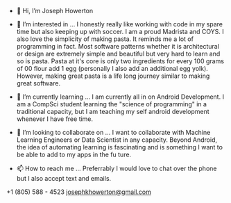 - 👋 Hi, I’m Joseph Howerton
- 👀 I’m interested in ...
I honestly really like working with code in my spare time but also keeping up with soccer. I am a proud Madrista and COYS. I also love the simplicity of making pasta. It reminds me a lot of programming in fact. Most software patterns whether it is architectural or design are extremely simple and beautiful but very hard to learn and so is pasta. Pasta at it's core is only two ingredients for every 100 grams of 00 flour add 1 egg (personally I also add an additional egg yolk). However, making great pasta is a life long journey similar to making great software.

- 🌱 I’m currently learning ...
I am currently all in on Android Development. I am a CompSci student learning the "science of programming" in a traditional capacity, but I am teaching my self android development whenever I have free time.

- 💞️ I’m looking to collaborate on ...
I want to collaborate with Machine Learning Engineers or Data Scientist in any capacity. Beyond Android, the idea of automating learning is fascinating and is something I want to be able to add to my apps in the fu
ture.
- 📫 How to reach me ...
Preferrably I would love to chat over the phone but I also accept text and emails.

+1 (805) 588 - 4523
josephkhowerton@gmail.com

<!---
MasterBabyYoda/MasterBabyYoda is a ✨ special ✨ repository because its `README.md` (this file) appears on your GitHub profile.
You can click the Preview link to take a look at your changes.
--->
